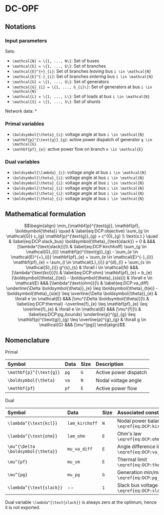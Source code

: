 # DC-OPF

## Notations

### Input parameters

Sets:
* ``\mathcal{N} = \{1, ..., N\}``: Set of buses
* ``\mathcal{E} = \{1, ..., E\}``: Set of branches
* ``\mathcal{E}^{+}_{i}``: Set of branches _leaving_ bus ``i \in \mathcal{N}``
* ``\mathcal{E}^{-}_{i}``: Set of branches _entering_ bus ``i \in \mathcal{N}``
* ``\mathcal{G} = \{1, ..., G\}``: Set of generators
* ``\mathcal{G}_{i} = \{1, ..., G_{i}\}``: Set of generators at bus ``i \in \mathcal{N}``
* ``\mathcal{L} = \{1, ..., L\}``: Set of loads at bus ``i \in \mathcal{N}``
* ``\mathcal{S} = \{1, ..., S\}``: Set of shunts

Network data:
* 

### Primal variables

* ``\boldsymbol{\theta}_{i}``: voltage angle at bus ``i \in \mathcal{N}``
* ``\mathbf{p}^{\text{g}}_{g}``: active power dispatch of generator ``g \in \mathcal{G}``
* ``\mathbf{pf}_{e}``: active power flow on branch ``e \in \mathcal{E}``

### Dual variables

* ``\boldsymbol{\lambda}_{i}``: voltage angle at bus ``i \in \mathcal{N}``
* ``\boldsymbol{\theta}_{i}``: voltage angle at bus ``i \in \mathcal{N}``
* ``\boldsymbol{\theta}_{i}``: voltage angle at bus ``i \in \mathcal{N}``
* ``\boldsymbol{\theta}_{i}``: voltage angle at bus ``i \in \mathcal{N}``
* ``\boldsymbol{\theta}_{i}``: voltage angle at bus ``i \in \mathcal{N}``
* ``\boldsymbol{\theta}_{i}``: voltage angle at bus ``i \in \mathcal{N}``


## Mathematical formulation

```math
\begin{align}
    \min_{\mathbf{p}^{\text{g}}, \mathbf{pf}, \boldsymbol{\theta}} \quad 
    & \label{eq:DCP:objective}
        \sum_{g \in \mathcal{G}} c_{g} \mathbf{p}^{\text{g}}_{g} + c^{0}_{g}
        \\
    \text{s.t.} \quad
    & \label{eq:DCP:slack_bus}
        \boldsymbol{\theta}_{\text{slack}} = 0
        &
        &&& [\lambda^{\text{slack}}]\\
    & \label{eq:DCP:kirchhoff}
        \sum_{g \in \mathcal{G}_{i}} \mathbf{p}^{\text{g}}_{g} 
        - \sum_{e \in \mathcal{E}^{+}_{i}} \mathbf{pf}_{e}
        + \sum_{e \in \mathcal{E}^{-}_{i}} \mathbf{pf}_{e}
        = 
        \sum_{l \in \mathcal{L}_{i}} p^{d}_{l}
        + \sum_{s \in \mathcal{S}_{i}} g^{s}_{s}
        & \forall i \in \mathcal{N}
        &&& [\lambda^{\text{kcl}}]\\
    & \label{eq:DCP:ohm}
        \mathbf{pf}_{e}
        =
        b_{e} (\boldsymbol{\theta}_{t(e)} - \boldsymbol{\theta}_{s(e)})
        & \forall e \in \mathcal{E}
        &&& [\lambda^{\text{ohm}}]\\
    & \label{eq:DCP:va_diff}
        \underline{\Delta \boldsymbol{\theta}}_{e}
        \leq
        \boldsymbol{\theta}_{t(e)} - \boldsymbol{\theta}_{s(e)}
        \leq 
        \overline{\Delta \boldsymbol{\theta}}_{e}
        & \forall e \in \mathcal{E}
        &&& [\mu^{\Delta \boldsymbol{\theta}}]\\
    & \label{eq:DCP:thermal}
        -\overline{f}_{e} \leq \mathbf{pf}_{e} \leq \overline{f}_{e}
        & \forall e \in \mathcal{E}
        &&& [\mu^{f}]\\
    & \label{eq:DCP:pg_bounds}
        \underline{p}^{g}_{g} \leq \mathbf{p}^{\text{g}}_{g} \leq \overline{p}^{g}_{g}
        & \forall g \in \mathcal{G}
        &&& [\mu^{pg}]
\end{align}
```

## Nomenclature

Primal

| Symbol | Data | Size | Description 
|:-------|:-----|:-----|:------------|
| ``\mathbf{p}^{\text{g}}`` | `pg` | ``G`` | Active power dispatch
| ``\boldsymbol{\theta}`` | `va` | ``N`` | Nodal voltage angle
| ``\mathbf{pf}`` | `pf` | ``E`` | Active power flow

Dual

| Symbol | Data | Size | Associated constraint 
|:-------|:-----|:-----|:------------|
| ``\lambda^{\text{kcl}}`` | `lam_kirchoff` | ``N`` | Nodal power balance ``\eqref{eq:DCP:kirchhoff}``
| ``\lambda^{\text{ohm}}`` | `lam_ohm` | ``E`` | Ohm's law ``\eqref{eq:DCP:ohm}``
| ``\mu^{\Delta \boldsymbol{\theta}}`` | `mu_va_diff` | ``E`` | Angle difference limit ``\eqref{eq:DCP:va_diff}``
| ``\mu^{pf}`` | `mu_sm` | ``E`` | Thermal limit ``\eqref{eq:DCP:thermal}``
| ``\mu^{pg}`` | `mu_pg` | ``G`` | Generation min/max limits ``\eqref{eq:DCP:pg_bounds}``
| ``\lambda^{\text{slack}}`` | -- | ``1`` | Slack bus voltage angle ``\eqref{eq:DCP:slack_bus}``

Dual variable ``\lambda^{\text{slack}}`` is always zero at the optimum, hence it is not exported.